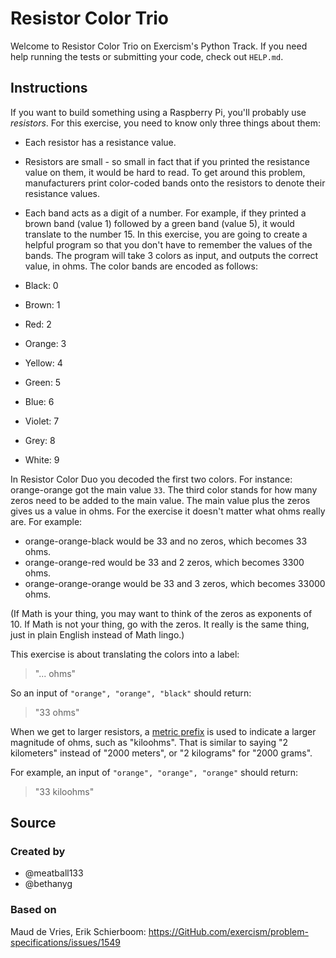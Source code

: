 # Resistor Color Trio

Welcome to Resistor Color Trio on Exercism's Python Track.
If you need help running the tests or submitting your code, check out `HELP.md`.

## Instructions

If you want to build something using a Raspberry Pi, you'll probably use
_resistors_. For this exercise, you need to know only three things about them:

- Each resistor has a resistance value.
- Resistors are small - so small in fact that if you printed the resistance
  value on them, it would be hard to read. To get around this problem,
  manufacturers print color-coded bands onto the resistors to denote their
  resistance values.
- Each band acts as a digit of a number.
  For example, if they printed a brown band (value 1) followed by a green band
  (value 5), it would translate to the number 15. In this exercise, you are
  going to create a helpful program so that you don't have to remember the
  values of the bands. The program will take 3 colors as input, and outputs the
  correct value, in ohms. The color bands are encoded as follows:

- Black: 0
- Brown: 1
- Red: 2
- Orange: 3
- Yellow: 4
- Green: 5
- Blue: 6
- Violet: 7
- Grey: 8
- White: 9

In Resistor Color Duo you decoded the first two colors.
For instance: orange-orange got the main value `33`.
The third color stands for how many zeros need to be added to the main value.
The main value plus the zeros gives us a value in ohms.
For the exercise it doesn't matter what ohms really are.
For example:

- orange-orange-black would be 33 and no zeros, which becomes 33 ohms.
- orange-orange-red would be 33 and 2 zeros, which becomes 3300 ohms.
- orange-orange-orange would be 33 and 3 zeros, which becomes 33000 ohms.

(If Math is your thing, you may want to think of the zeros as exponents of 10.
If Math is not your thing, go with the zeros.
It really is the same thing, just in plain English instead of Math lingo.)

This exercise is about translating the colors into a label:

> "... ohms"

So an input of `"orange", "orange", "black"` should return:

> "33 ohms"

When we get to larger resistors, a [metric prefix][metric-prefix] is used to
indicate a larger magnitude of ohms, such as "kiloohms".
That is similar to saying "2 kilometers" instead of "2000 meters", or
"2 kilograms" for "2000 grams".

For example, an input of `"orange", "orange", "orange"` should return:

> "33 kiloohms"

[metric-prefix]: https://en.wikipedia.org/wiki/Metric_prefix

## Source

### Created by

- @meatball133
- @bethanyg

### Based on

Maud de Vries, Erik Schierboom:
https://GitHub.com/exercism/problem-specifications/issues/1549
